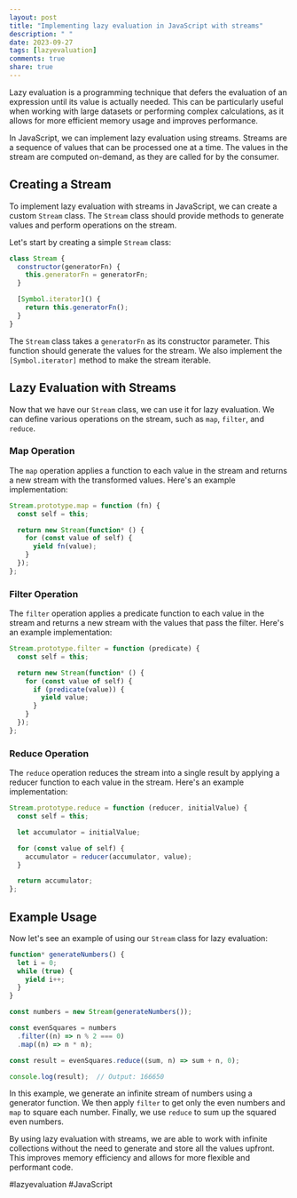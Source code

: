 ```yaml
---
layout: post
title: "Implementing lazy evaluation in JavaScript with streams"
description: " "
date: 2023-09-27
tags: [lazyevaluation]
comments: true
share: true
---
```


Lazy evaluation is a programming technique that defers the evaluation of an expression until its value is actually needed. This can be particularly useful when working with large datasets or performing complex calculations, as it allows for more efficient memory usage and improves performance.

In JavaScript, we can implement lazy evaluation using streams. Streams are a sequence of values that can be processed one at a time. The values in the stream are computed on-demand, as they are called for by the consumer.

## Creating a Stream

To implement lazy evaluation with streams in JavaScript, we can create a custom `Stream` class. The `Stream` class should provide methods to generate values and perform operations on the stream.

Let's start by creating a simple `Stream` class:

```javascript
class Stream {
  constructor(generatorFn) {
    this.generatorFn = generatorFn;
  }

  [Symbol.iterator]() {
    return this.generatorFn();
  }
}
```

The `Stream` class takes a `generatorFn` as its constructor parameter. This function should generate the values for the stream. We also implement the `[Symbol.iterator]` method to make the stream iterable.

## Lazy Evaluation with Streams

Now that we have our `Stream` class, we can use it for lazy evaluation. We can define various operations on the stream, such as `map`, `filter`, and `reduce`.

### Map Operation

The `map` operation applies a function to each value in the stream and returns a new stream with the transformed values. Here's an example implementation:

```javascript
Stream.prototype.map = function (fn) {
  const self = this;

  return new Stream(function* () {
    for (const value of self) {
      yield fn(value);
    }
  });
};
```

### Filter Operation

The `filter` operation applies a predicate function to each value in the stream and returns a new stream with the values that pass the filter. Here's an example implementation:

```javascript
Stream.prototype.filter = function (predicate) {
  const self = this;

  return new Stream(function* () {
    for (const value of self) {
      if (predicate(value)) {
        yield value;
      }
    }
  });
};
```

### Reduce Operation

The `reduce` operation reduces the stream into a single result by applying a reducer function to each value in the stream. Here's an example implementation:

```javascript
Stream.prototype.reduce = function (reducer, initialValue) {
  const self = this;

  let accumulator = initialValue;

  for (const value of self) {
    accumulator = reducer(accumulator, value);
  }

  return accumulator;
};
```

## Example Usage

Now let's see an example of using our `Stream` class for lazy evaluation:

```javascript
function* generateNumbers() {
  let i = 0;
  while (true) {
    yield i++;
  }
}

const numbers = new Stream(generateNumbers());

const evenSquares = numbers
  .filter((n) => n % 2 === 0)
  .map((n) => n * n);

const result = evenSquares.reduce((sum, n) => sum + n, 0);

console.log(result);  // Output: 166650
```

In this example, we generate an infinite stream of numbers using a generator function. We then apply `filter` to get only the even numbers and `map` to square each number. Finally, we use `reduce` to sum up the squared even numbers.

By using lazy evaluation with streams, we are able to work with infinite collections without the need to generate and store all the values upfront. This improves memory efficiency and allows for more flexible and performant code.

#lazyevaluation #JavaScript